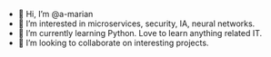 - 👋 Hi, I’m @a-marian
- 👀 I’m interested in microservices, security, IA, neural networks.
- 🌱 I’m currently learning Python. Love to learn anything related IT.
- 💞️ I’m looking to collaborate on interesting projects.

<!---
a-marian/a-marian is a ✨ special ✨ repository because its `README.md` (this file) appears on your GitHub profile.
You can click the Preview link to take a look at your changes.
--->
